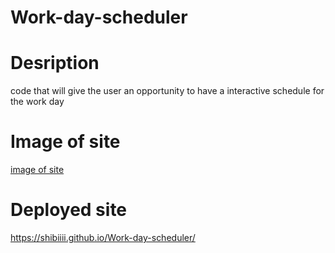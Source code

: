 # Work-day-scheduler

# Desription
code that will give the user an opportunity to have a interactive schedule for the work day

# Image of site
[image of site](image.png)

# Deployed site
https://shibiiii.github.io/Work-day-scheduler/
